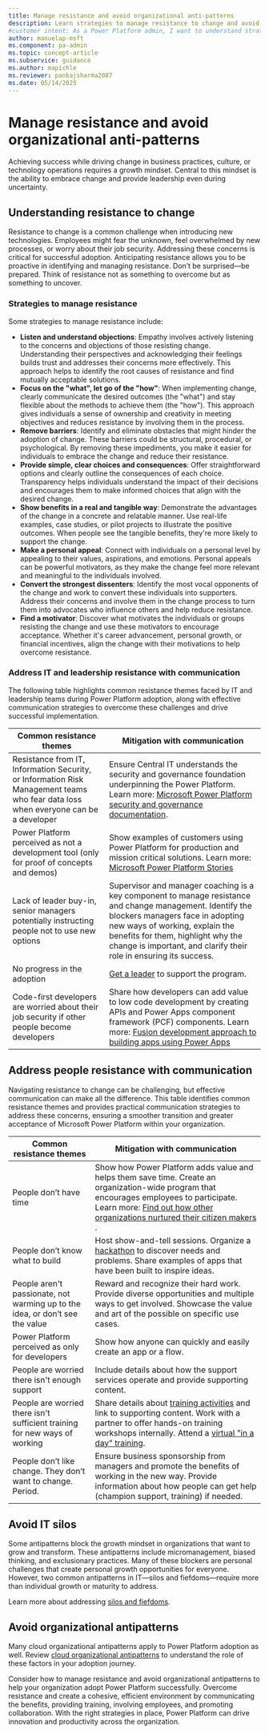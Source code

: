 ```yaml
---
title: Manage resistance and avoid organizational anti-patterns
description: Learn strategies to manage resistance to change and avoid IT silos while adopting Microsoft Power Platform for organizational success.
#customer intent: As a Power Platform admin, I want to understand strategies to manage resistance to change so that I can ensure successful adoption of Microsoft Power Platform.
author: manuelap-msft
ms.component: pa-admin
ms.topic: concept-article
ms.subservice: guidance
ms.author: mapichle
ms.reviewer: pankajsharma2087
ms.date: 05/14/2025
---
```


# Manage resistance and avoid organizational anti-patterns

Achieving success while driving change in business practices, culture, or technology operations requires a growth mindset. Central to this mindset is the ability to embrace change and provide leadership even during uncertainty.

## Understanding resistance to change

Resistance to change is a common challenge when introducing new technologies. Employees might fear the unknown, feel overwhelmed by new processes, or worry about their job security. Addressing these concerns is critical for successful adoption. Anticipating resistance allows you to be proactive in identifying and managing resistance.​ Don’t be surprised—be prepared.​ Think of resistance not as something to overcome but as something to uncover.

### Strategies to manage resistance

Some strategies to manage resistance include:

- **Listen and understand objections**: Empathy involves actively listening to the concerns and objections of those resisting change. Understanding their perspectives and acknowledging their feelings builds trust and addresses their concerns more effectively. This approach helps to identify the root causes of resistance and find mutually acceptable solutions.
- **Focus on the "what", let go of the "how"**: When implementing change, clearly communicate the desired outcomes (the "what") and stay flexible about the methods to achieve them (the "how"). This approach gives individuals a sense of ownership and creativity in meeting objectives and reduces resistance by involving them in the process.
- **Remove barriers**: Identify and eliminate obstacles that might hinder the adoption of change. These barriers could be structural, procedural, or psychological. By removing these impediments, you make it easier for individuals to embrace the change and reduce their resistance.
- **Provide simple, clear choices and consequences**: Offer straightforward options and clearly outline the consequences of each choice. Transparency helps individuals understand the impact of their decisions and encourages them to make informed choices that align with the desired change.
- **Show benefits in a real and tangible way**: Demonstrate the advantages of the change in a concrete and relatable manner. Use real-life examples, case studies, or pilot projects to illustrate the positive outcomes. When people see the tangible benefits, they're more likely to support the change.
- **Make a personal appeal**: Connect with individuals on a personal level by appealing to their values, aspirations, and emotions. Personal appeals can be powerful motivators, as they make the change feel more relevant and meaningful to the individuals involved.
- **Convert the strongest dissenters**: Identify the most vocal opponents of the change and work to convert these individuals into supporters. Address their concerns and involve them in the change process to turn them into advocates who influence others and help reduce resistance.
- **Find a motivator**: Discover what motivates the individuals or groups resisting the change and use these motivators to encourage acceptance. Whether it's career advancement, personal growth, or financial incentives, align the change with their motivations to help overcome resistance.

### Address IT and leadership resistance with communication

The following table highlights common resistance themes faced by IT and leadership teams during Power Platform adoption, along with effective communication strategies to overcome these challenges and drive successful implementation.

| Common resistance themes | Mitigation with communication​ |
| --- | --- | 
| Resistance from IT, Information Security, or Information Risk Management teams who fear data loss when everyone can be a developer | Ensure Central IT understands the security and governance foundation underpinning the Power Platform. Learn more: [Microsoft Power Platform security and governance documentation](/power-platform/admin/security). |
| Power Platform perceived as not a development tool (only for proof of concepts and demos) | Show examples of customers using Power Platform for production and mission critical solutions. Learn more: [Microsoft Power Platform Stories](https://www.microsoft.com/power-platform/blog/power-apps/power-platform-stories/) |
| Lack of leader buy-in, senior managers potentially instructing people ​not to use new options | Supervisor and manager coaching is a key component to manage resistance and change management. Identify the blockers managers face in adopting new ways of working, explain the benefits for them, highlight why the change is important, and clarify their role in ensuring its success. |
| No progress in the adoption | [Get a leader](executive-sponsorship.md) to support the program. |
| Code-first developers are worried about their job security if other people become developers | Share how developers can add value to low code development by creating APIs and Power Apps component framework (PCF) components. Learn more: [Fusion development approach to building apps using Power Apps](/power-apps/guidance/fusion-dev-ebook/) |

## Address people resistance with communication​

Navigating resistance to change can be challenging, but effective communication can make all the difference. This table identifies common resistance themes and provides practical communication strategies to address these concerns, ensuring a smoother transition and greater acceptance of Microsoft Power Platform within your organization.

| Common resistance themes​ | Mitigation with communication |
| --- | --- |
| People don’t have time​ | Show how Power Platform adds value and helps them save time. Create an organization-wide program that encourages employees to participate. Learn more: [Find out how other organizations nurtured their citizen makers​](https://www.microsoft.com/power-platform/blog/power-apps/power-platform-stories#maker-persona). |
| People don’t know what to build​ | Host show-and-tell sessions. Organize a [hackathon](hackathons.md) to discover needs and problems. Share examples of apps that have been built to inspire ideas.  |
| People aren't passionate, not warming up to the idea, or don’t see the value​ |Reward and recognize their hard work. Provide diverse opportunities and multiple ways to get involved. Showcase the value and art of the possible on specific use cases.​|
| Power Platform perceived as only for developers​ | Show how anyone can quickly and easily create an app or a flow.  |
| People are worried there isn't enough support ​| Include details about how the support services operate and provide supporting content.​ |
| People are worried there isn't sufficient training for new ways of working​ | Share details about [training activities](training-strategy.md) and link to supporting content. Work with a partner to offer hands-on training workshops internally. Attend a [virtual "in a day" training](https://www.microsoft.com/power-platform/instructor-led-training).​ |
| People don’t like change. They don’t want to change. Period.​ | Ensure business sponsorship from managers and promote the benefits of working in the new way. Provide information about how people can get help (champion support, training) if needed. ​|

## Avoid IT silos

Some antipatterns block the growth mindset in organizations that want to grow and transform. These antipatterns include micromanagement, biased thinking, and exclusionary practices. Many of these blockers are personal challenges that create personal growth opportunities for everyone. However, two common antipatterns in IT&mdash;silos and fiefdoms&mdash;require more than individual growth or maturity to address.

Learn more about addressing [silos and fiefdoms](/azure/cloud-adoption-framework/organize/fiefdoms-silos).

## Avoid organizational antipatterns

Many cloud organizational antipatterns apply to Power Platform adoption as well. Review [cloud organizational antipatterns](/azure/cloud-adoption-framework/antipatterns/organize-antipatterns) to understand the role of these factors in your adoption journey.

Consider how to manage resistance and avoid organizational antipatterns to help your organization adopt Power Platform successfully. Overcome resistance and create a cohesive, efficient environment by communicating the benefits, providing training, involving employees, and promoting collaboration. With the right strategies in place, Power Platform can drive innovation and productivity across the organization.
